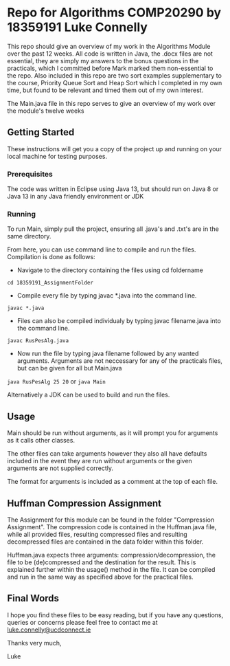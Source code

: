 # Repo for Algorithms COMP20290 by 18359191 Luke Connelly

This repo should give an overview of my work in the Algorithms Module over the past 12 weeks. All code is written in Java, the .docx files are not essential, they are simply my answers to the bonus questions in the practicals, which I committed before Mark marked them non-essential to the repo. Also included in this repo are two sort examples supplementary to the course, Priority Queue Sort and Heap Sort which I completed in my own time, but found to be relevant and timed them out of my own interest.

The Main.java file in this repo serves to give an overview of my work over the module's twelve weeks

## Getting Started

These instructions will get you a copy of the project up and running on your local machine for testing purposes.

### Prerequisites

The code was written in Eclipse using Java 13, but should run on Java 8 or Java 13 in any Java friendly environment or JDK

### Running

To run Main, simply pull the project, ensuring all .java's and .txt's are in the same directory.

From here, you can use command line to compile and run the files. Compilation is done as follows:

- Navigate to the directory containing the files using cd foldername

```
cd 18359191_AssignmentFolder
```

- Compile every file by typing javac \*.java into the command line.

```
javac *.java
```

- Files can also be compiled individualy by typing javac filename.java into the command line.

```
javac RusPesAlg.java
```

- Now run the file by typing java filename followed by any wanted arguments. Arguments are not neccessary for any of the practicals files, but can be given for all but Main.java

```java RusPesAlg 25 20``` or ```java Main```

Alternatively a JDK can be used to build and run the files.

## Usage

Main should be run without arguments, as it will prompt you for arguments as it calls other classes.

The other files can take arguments however they also all have defaults included in the event they are run without 
arguments or the given arguments are not supplied correctly.

The format for arguments is included as a comment at the top of each file.

## Huffman Compression Assignment

The Assignment for this module can be found in the folder "Compression Assignment". The compression code is contained in the Huffman.java file, while all provided files, resulting compressed files and resulting decompressed files are contained in the data folder within this folder.

Huffman.java expects three arguments: compression/decompression, the file to be (de)compressed and the destination for the result. This is explained further within the usage() method in the file. It can be compiled and run in the same way as specified above for the practical files.

## Final Words

I hope you find these files to be easy reading, but if you have any questions, queries or concerns please feel free to contact me at luke.connelly@ucdconnect.ie

Thanks very much,

Luke
